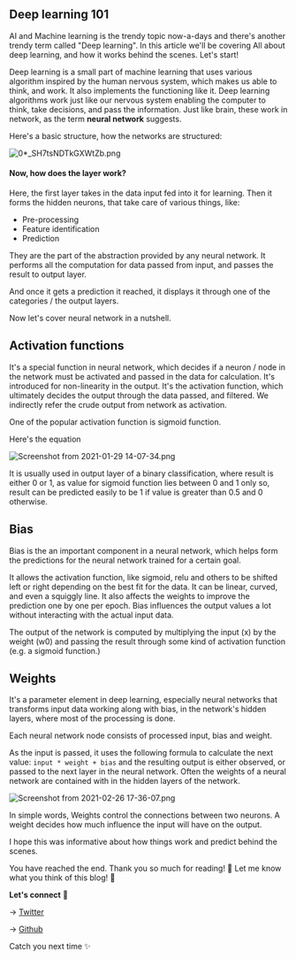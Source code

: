 ## Deep learning 101

AI and Machine learning is the trendy topic now-a-days and there's another trendy term called "Deep learning". In this article we'll be covering All about deep learning, and how it works behind the scenes. Let's start!

Deep learning is a small part of machine learning that uses various algorithm inspired by the human nervous system, which makes us able to think, and work. It also implements the functioning like it. Deep learning algorithms work just like our nervous system enabling the computer to think, take decisions, and pass the information. Just like brain, these work in network, as the term **neural network** suggests.

Here's a basic structure, how the networks are structured:

![0*_SH7tsNDTkGXWtZb.png](https://cdn.hashnode.com/res/hashnode/image/upload/v1611848750350/k2cju9zc1.png)

#### Now, how does the layer work?

Here, the first layer takes in the data input fed into it for learning. Then it forms the hidden neurons, that take care of various things, like:
- Pre-processing
- Feature identification
- Prediction

They are the part of the abstraction provided by any neural network. It performs all the computation for data passed from input, and passes the result to output layer.

And once it gets a prediction it reached, it displays it through one of the categories / the output layers.

Now let's cover neural network in a nutshell.

## Activation functions

It's a special function in neural network, which decides if a neuron / node in the network must be activated and passed in the data for calculation. It's introduced for non-linearity in the output. It's the activation function, which ultimately decides the output through the data passed, and filtered.
We indirectly refer the crude output from network as activation.

One of the popular activation function is sigmoid function.

Here's the equation

![Screenshot from 2021-01-29 14-07-34.png](https://cdn.hashnode.com/res/hashnode/image/upload/v1611909469088/-Zyr9tSY3.png)

It is usually used in output layer of a binary classification, where result is either 0 or 1, as value for sigmoid function lies between 0 and 1 only so, result can be predicted easily to be 1 if value is greater than 0.5 and 0 otherwise.

## Bias

Bias is the an important component in a neural network, which helps form the predictions for the neural network trained for a certain goal.

It allows the activation function, like sigmoid, relu and others to be shifted left or right depending on the best fit for the data. It can be linear, curved, and even a squiggly line. It also affects the weights to improve the prediction one by one per epoch. Bias influences the output values a lot without interacting with the actual input data.

The output of the network is computed by multiplying the input (x) by the weight (w0) and passing the result through some kind of activation function (e.g. a sigmoid function.)

## Weights

It's a parameter element in deep learning, especially neural networks that transforms input data working along with bias, in the network's hidden layers, where most of the processing is done.

Each neural network node consists of processed input, bias and weight.

As the input is passed, it uses the following formula to calculate the next value: `input * weight + bias`
and the resulting output is either observed, or passed to the next layer in the neural network. Often the weights of a neural network are contained with in the hidden layers of the network.

![Screenshot from 2021-02-26 17-36-07.png](https://cdn.hashnode.com/res/hashnode/image/upload/v1614341179642/4BWmZi0hy.png)

In simple words, Weights control the connections between two neurons.  A weight decides how much influence the input will have on the output.

I hope this was informative about how things work and predict behind the scenes.

You have reached the end. Thank you so much for reading! 👋 Let me know what you think of this blog! 👀

**Let's connect** 🌟

→ [Twitter](https://twitter.com/janaSunrise)

→ [Github](https://github.com/janaSunrise)

Catch you next time ✨

